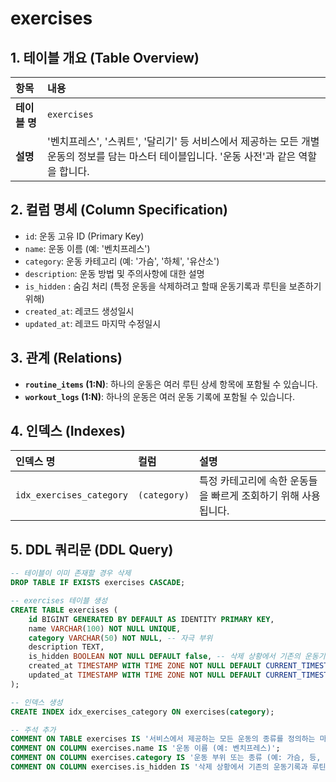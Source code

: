 # exercises

## 1. 테이블 개요 (Table Overview)
| 항목 | 내용 |
| :--- | :--- |
| **테이블 명** | `exercises` |
| **설명** | '벤치프레스', '스쿼트', '달리기' 등 서비스에서 제공하는 모든 개별 운동의 정보를 담는 마스터 테이블입니다. '운동 사전'과 같은 역할을 합니다. |

## 2. 컬럼 명세 (Column Specification)
- `id`: 운동 고유 ID (Primary Key)
- `name`: 운동 이름 (예: '벤치프레스')
- `category`: 운동 카테고리 (예: '가슴', '하체', '유산소')
- `description`: 운동 방법 및 주의사항에 대한 설명
- `is_hidden` : 숨김 처리 (특정 운동을 삭제하려고 할때 운동기록과 루틴을 보존하기 위해)
- `created_at`: 레코드 생성일시
- `updated_at`: 레코드 마지막 수정일시

## 3. 관계 (Relations)
- **`routine_items` (1:N)**: 하나의 운동은 여러 루틴 상세 항목에 포함될 수 있습니다.
- **`workout_logs` (1:N)**: 하나의 운동은 여러 운동 기록에 포함될 수 있습니다.

## 4. 인덱스 (Indexes)
| 인덱스 명 | 컬럼 | 설명 |
| :--- | :--- | :--- |
| `idx_exercises_category` | `(category)` | 특정 카테고리에 속한 운동들을 빠르게 조회하기 위해 사용됩니다. |

## 5. DDL 쿼리문 (DDL Query)
```sql
-- 테이블이 이미 존재할 경우 삭제
DROP TABLE IF EXISTS exercises CASCADE;

-- exercises 테이블 생성
CREATE TABLE exercises (
    id BIGINT GENERATED BY DEFAULT AS IDENTITY PRIMARY KEY,
    name VARCHAR(100) NOT NULL UNIQUE,
    category VARCHAR(50) NOT NULL, -- 자극 부위
    description TEXT,
    is_hidden BOOLEAN NOT NULL DEFAULT false, -- 삭제 상황에서 기존의 운동기록과 루틴을 보존하기 위해
    created_at TIMESTAMP WITH TIME ZONE NOT NULL DEFAULT CURRENT_TIMESTAMP,
    updated_at TIMESTAMP WITH TIME ZONE NOT NULL DEFAULT CURRENT_TIMESTAMP
);

-- 인덱스 생성
CREATE INDEX idx_exercises_category ON exercises(category);

-- 주석 추가
COMMENT ON TABLE exercises IS '서비스에서 제공하는 모든 운동의 종류를 정의하는 마스터 테이블';
COMMENT ON COLUMN exercises.name IS '운동 이름 (예: 벤치프레스)';
COMMENT ON COLUMN exercises.category IS '운동 부위 또는 종류 (예: 가슴, 등, 유산소)';
COMMENT ON COLUMN exercises.is_hidden IS '삭제 상황에서 기존의 운동기록과 루틴을 보존하기 위해 (기본값 false)';
```